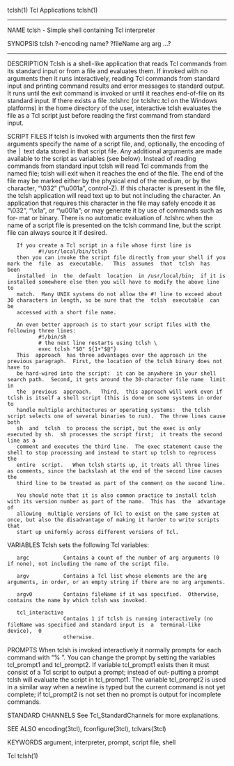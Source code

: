 tclsh(1)                                                         Tcl Applications                                                         tclsh(1)

__________________________________________________________________________________________________________________________________________________

NAME
       tclsh - Simple shell containing Tcl interpreter

SYNOPSIS
       tclsh ?-encoding name? ?fileName arg arg ...?
__________________________________________________________________________________________________________________________________________________

DESCRIPTION
       Tclsh  is  a  shell-like application that reads Tcl commands from its standard input or from a file and evaluates them.  If invoked with no
       arguments then it runs interactively, reading Tcl commands from standard input and printing command results and error messages to  standard
       output.   It runs until the exit command is invoked or until it reaches end-of-file on its standard input.  If there exists a file .tclshrc
       (or tclshrc.tcl on the Windows platforms) in the home directory of the user, interactive tclsh evaluates the file  as  a  Tcl  script  just
       before reading the first command from standard input.

SCRIPT FILES
       If  tclsh  is  invoked  with arguments then the first few arguments specify the name of a script file, and, optionally, the encoding of the │
       text data stored in that script file.  Any additional arguments are made available to the script as  variables  (see  below).   Instead  of
       reading  commands  from  standard  input  tclsh will read Tcl commands from the named file;  tclsh will exit when it reaches the end of the
       file.  The end of the file may be marked either by the physical end of the medium, or by the character, “\032” (“\u001a”,  control-Z).   If
       this  character  is  present  in the file, the tclsh application will read text up to but not including the character.  An application that
       requires this character in the file may safely encode it as “\032”, “\x1a”, or “\u001a”; or may generate it by use of commands such as for‐
       mat or binary.  There is no automatic evaluation of .tclshrc when the name of a script file is presented on the tclsh command line, but the
       script file can always source it if desired.

       If you create a Tcl script in a file whose first line is
              #!/usr/local/bin/tclsh
       then you can invoke the script file directly from your shell if you mark the  file  as  executable.   This  assumes  that  tclsh  has  been
       installed  in  the  default  location  in /usr/local/bin;  if it is installed somewhere else then you will have to modify the above line to
       match.  Many UNIX systems do not allow the #! line to exceed about 30 characters in length, so be sure that the  tclsh  executable  can  be
       accessed with a short file name.

       An even better approach is to start your script files with the following three lines:
              #!/bin/sh
              # the next line restarts using tclsh \
              exec tclsh "$0" ${1+"$@"}
       This  approach  has three advantages over the approach in the previous paragraph.  First, the location of the tclsh binary does not have to
       be hard-wired into the script:  it can be anywhere in your shell search path.  Second, it gets around the 30-character file name  limit  in
       the  previous  approach.   Third,  this approach will work even if tclsh is itself a shell script (this is done on some systems in order to
       handle multiple architectures or operating systems:  the tclsh script selects one of several binaries to run).  The three lines cause  both
       sh  and  tclsh  to process the script, but the exec is only executed by sh.  sh processes the script first;  it treats the second line as a
       comment and executes the third line.  The exec statement cause the shell to stop processing and instead to start up tclsh to reprocess  the
       entire  script.   When tclsh starts up, it treats all three lines as comments, since the backslash at the end of the second line causes the
       third line to be treated as part of the comment on the second line.

       You should note that it is also common practice to install tclsh with its version number as part of the name.  This has  the  advantage  of
       allowing  multiple versions of Tcl to exist on the same system at once, but also the disadvantage of making it harder to write scripts that
       start up uniformly across different versions of Tcl.

VARIABLES
       Tclsh sets the following Tcl variables:

       argc           Contains a count of the number of arg arguments (0 if none), not including the name of the script file.

       argv           Contains a Tcl list whose elements are the arg arguments, in order, or an empty string if there are no arg arguments.

       argv0          Contains fileName if it was specified.  Otherwise, contains the name by which tclsh was invoked.

       tcl_interactive
                      Contains 1 if tclsh is running interactively (no fileName was specified and standard input is  a  terminal-like  device),  0
                      otherwise.

PROMPTS
       When  tclsh  is  invoked  interactively it normally prompts for each command with “% ”.  You can change the prompt by setting the variables
       tcl_prompt1 and tcl_prompt2.  If variable tcl_prompt1 exists then it must consist of a Tcl script to output  a  prompt;   instead  of  out‐
       putting  a prompt tclsh will evaluate the script in tcl_prompt1.  The variable tcl_prompt2 is used in a similar way when a newline is typed
       but the current command is not yet complete; if tcl_prompt2 is not set then no prompt is output for incomplete commands.

STANDARD CHANNELS
       See Tcl_StandardChannels for more explanations.

SEE ALSO
       encoding(3tcl), fconfigure(3tcl), tclvars(3tcl)

KEYWORDS
       argument, interpreter, prompt, script file, shell

Tcl                                                                                                                                       tclsh(1)
